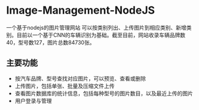 # Image-Management-NodeJS
一个基于nodejs的图片管理网站 可以按类别列出、上传图片到相应类别、新增类别。目前以一个基于CNN的车辆识别为基础。截至目前，网站收录车辆品牌数40，型号数127，图片总数84730张。
## 主要功能
- 按汽车品牌、型号查找对应图片，可以预览、查看或删除
- 上传图片，包括单张、批量及压缩文件上传
- 查看图片数据库的统计信息，包括每种型号的图片数目，以及最近上传的图片
- 用户登录与管理
